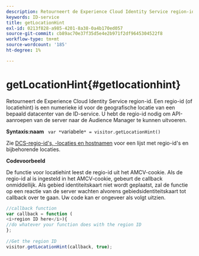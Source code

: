 ```yaml
---
description: Retourneert de Experience Cloud Identity Service region-id. Een regio-id (of locatiehint) is een numerieke id voor de geografische locatie van een bepaald datacenter van de ID-service. U hebt de regio-id nodig om API-aanroepen van de server naar de Audience Manager te kunnen uitvoeren.
keywords: ID-service
title: getLocationHint
exl-id: 0213f828-a985-4201-8a38-0a4b170ed057
source-git-commit: cb89ac70e37f35d5e4e2b971f2df9645304522f8
workflow-type: tm+mt
source-wordcount: '185'
ht-degree: 1%

---
```


# getLocationHint{#getlocationhint}

Retourneert de Experience Cloud Identity Service region-id. Een regio-id (of locatiehint) is een numerieke id voor de geografische locatie van een bepaald datacenter van de ID-service. U hebt de regio-id nodig om API-aanroepen van de server naar de Audience Manager te kunnen uitvoeren.

**Syntaxis:naam** ` var *`variabele`* = visitor.getLocationHint()`

Zie [DCS-regio-id&#39;s, -locaties en hostnamen](https://experienceleague.adobe.com/docs/audience-manager/user-guide/api-and-sdk-code/dcs/dcs-api-reference/dcs-regions.html) voor een lijst met regio-id&#39;s en bijbehorende locaties.

**Codevoorbeeld**

De functie voor locatiehint leest de regio-id uit het AMCV-cookie. Als de regio-id al is ingesteld in het AMCV-cookie, gebeurt de callback onmiddellijk. Als gebied identiteitskaart niet wordt geplaatst, zal de functie op een reactie van de server wachten alvorens gebiedsidentiteitskaart tot callback over te gaan. Uw code kan er ongeveer als volgt uitzien.

```js
//callback function 
var callback = function ( 
<i>region ID here</i>){ 
//do whatever your function does with the region ID 
}; 
 
//Get the region ID 
visitor.getLocationHint(callback, true); 
```
